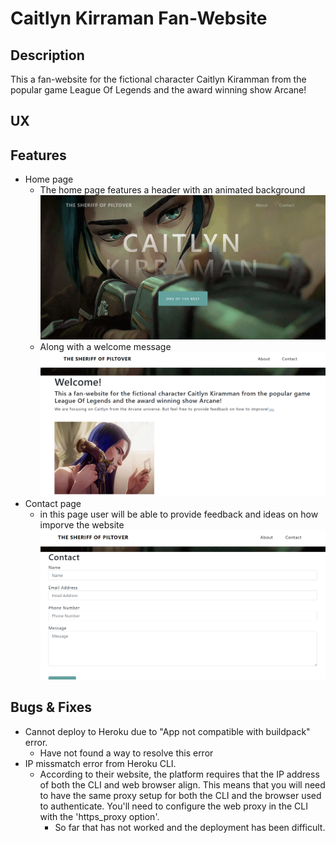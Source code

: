 # Caitlyn Kirraman Fan-Website

## Description

This a fan-website for the fictional character Caitlyn Kiramman from the popular game League Of Legends and the award winning show Arcane!

## UX

## Features

- Home page
  - The home page features a header with an animated background
  ![](imgs/Screenshot_20221119_112809.png)
  - Along with a welcome message
    ![](imgs/Screenshot_20221119_112901.png)
- Contact page
  - in this page user will be able to provide feedback and ideas on how imporve the website
    ![screenshot](imgs/Screenshot_20221119_112338.png)  

## Bugs & Fixes

- Cannot deploy to Heroku due to "App not compatible with buildpack" error.
  - Have not found a way to resolve this error
- IP missmatch error from Heroku CLI.
  - According to their website, the platform requires that the IP address of both the CLI and web browser align. This means that you will need to have the same proxy setup for both the CLI and the browser used to authenticate. You'll need to configure the web proxy in the CLI with the 'https_proxy option'.
    - So far that has not worked and the deployment has been difficult.
